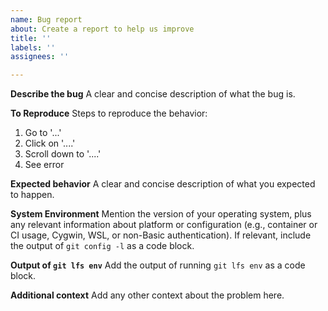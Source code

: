 ```yaml
---
name: Bug report
about: Create a report to help us improve
title: ''
labels: ''
assignees: ''

---
```


**Describe the bug**
A clear and concise description of what the bug is.

**To Reproduce**
Steps to reproduce the behavior:
1. Go to '...'
2. Click on '....'
3. Scroll down to '....'
4. See error

**Expected behavior**
A clear and concise description of what you expected to happen.

**System Environment**
Mention the version of your operating system, plus any relevant information about platform or configuration (e.g., container or CI usage, Cygwin, WSL, or non-Basic authentication).  If relevant, include the output of `git config -l` as a code block.

**Output of `git lfs env`**
Add the output of running `git lfs env` as a code block.

**Additional context**
Add any other context about the problem here.

<!--
Please note: if you're receiving a message from the server side (including a `batch response` message), please contact your Git hosting provider.  This repository is for the Git LFS client only; problems with GitHub should be reported to them as described in the `CONTRIBUTING.md` file.
-->
